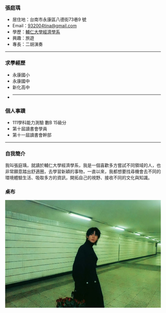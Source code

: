 ### 張庭瑀

- 居住地：台南市永康區八德街73巷9 號
- Email：932004tina@gmail.com
- 學歷：[輔仁大學經濟學系](https://economics.fju.edu.tw/en/)
- 興趣：旅遊
- 專長：二胡演奏
<hr>

### 求學經歷
- 永康國小
- 永康國中
- 新化高中
- <hr>

### 個人事蹟
- 111學科能力測驗 數B 15級分
- 第十屆讀書會學員
- 第十一屆讀書會幹部
<hr>

### 自我簡介
 我叫張庭瑀，就讀於輔仁大學經濟學系，我是一個喜歡多方嘗試不同領域的人，也非常願意踏出舒適圈，去學習新穎的事物，一直以來，我都想要找尋機會去不同的環境體驗生活、吸取多方的資訊，開拓自己的視野、接收不同的文化與知識。

### 桌布
![](S__13525014.jpg)
